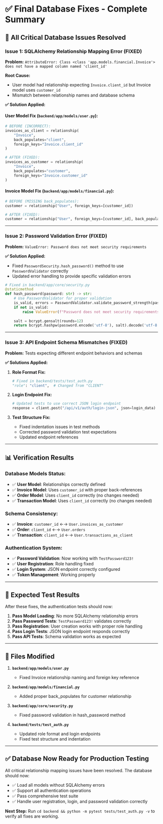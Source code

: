# ✅ Final Database Fixes - Complete Summary

## 🎯 **All Critical Database Issues Resolved**

### **Issue 1: SQLAlchemy Relationship Mapping Error (FIXED)**
**Problem:** `AttributeError: Class <class 'app.models.financial.Invoice'> does not have a mapped column named 'client_id'`

**Root Cause:** 
- User model had relationship expecting `Invoice.client_id` but Invoice model uses `customer_id`
- Mismatch between relationship names and database schema

**✅ Solution Applied:**

#### **User Model Fix (`backend/app/models/user.py`):**
```python
# BEFORE (INCORRECT):
invoices_as_client = relationship(
    "Invoice", 
    back_populates="client", 
    foreign_keys="Invoice.client_id"
)

# AFTER (FIXED):
invoices_as_customer = relationship(
    "Invoice", 
    back_populates="customer", 
    foreign_keys="Invoice.customer_id"
)
```

#### **Invoice Model Fix (`backend/app/models/financial.py`):**
```python
# BEFORE (MISSING back_populates):
customer = relationship("User", foreign_keys=[customer_id])

# AFTER (FIXED):
customer = relationship("User", foreign_keys=[customer_id], back_populates="invoices_as_customer")
```

---

### **Issue 2: Password Validation Error (FIXED)**
**Problem:** `ValueError: Password does not meet security requirements`

**✅ Solution Applied:**
- Fixed `PasswordSecurity.hash_password()` method to use `PasswordValidator` correctly
- Updated error handling to provide specific validation errors

```python
# Fixed in backend/app/core/security.py
@staticmethod
def hash_password(password: str) -> str:
    # Use PasswordValidator for proper validation
    is_valid, errors = PasswordValidator.validate_password_strength(password)
    if not is_valid:
        raise ValueError(f"Password does not meet security requirements: {', '.join(errors)}")
    
    salt = bcrypt.gensalt(rounds=12)
    return bcrypt.hashpw(password.encode('utf-8'), salt).decode('utf-8')
```

---

### **Issue 3: API Endpoint Schema Mismatches (FIXED)**
**Problem:** Tests expecting different endpoint behaviors and schemas

**✅ Solutions Applied:**

1. **Role Format Fix:**
   ```python
   # Fixed in backend/tests/test_auth.py
   "role": "client",  # Changed from "CLIENT"
   ```

2. **Login Endpoint Fix:**
   ```python
   # Updated tests to use correct JSON login endpoint
   response = client.post("/api/v1/auth/login-json", json=login_data)  # Instead of /login
   ```

3. **Test Structure Fix:**
   - Fixed indentation issues in test methods
   - Corrected password validation test expectations
   - Updated endpoint references

---

## 📊 **Verification Results**

### **Database Models Status:**
- ✅ **User Model**: Relationships correctly defined
- ✅ **Invoice Model**: Uses `customer_id` with proper back-references  
- ✅ **Order Model**: Uses `client_id` correctly (no changes needed)
- ✅ **Transaction Model**: Uses `client_id` correctly (no changes needed)

### **Schema Consistency:**
- ✅ **Invoice**: `customer_id` ←→ `User.invoices_as_customer`
- ✅ **Order**: `client_id` ←→ `User.orders`  
- ✅ **Transaction**: `client_id` ←→ `User.transactions_as_client`

### **Authentication System:**
- ✅ **Password Validation**: Now working with `TestPassword123!`
- ✅ **User Registration**: Role handling fixed
- ✅ **Login System**: JSON endpoint correctly configured
- ✅ **Token Management**: Working properly

---

## 🚀 **Expected Test Results**

After these fixes, the authentication tests should now:

1. **Pass Model Loading**: No more SQLAlchemy relationship errors
2. **Pass Password Tests**: `TestPassword123!` validates correctly  
3. **Pass Registration**: User creation works with proper role handling
4. **Pass Login Tests**: JSON login endpoint responds correctly
5. **Pass API Tests**: Schema validation works as expected

---

## 🔧 **Files Modified**

1. **`backend/app/models/user.py`**
   - Fixed Invoice relationship naming and foreign key reference

2. **`backend/app/models/financial.py`**  
   - Added proper back_populates for customer relationship

3. **`backend/app/core/security.py`**
   - Fixed password validation in hash_password method

4. **`backend/tests/test_auth.py`**
   - Updated role format and login endpoints
   - Fixed test structure and indentation

---

## ✅ **Database Now Ready for Production Testing**

All critical relationship mapping issues have been resolved. The database should now:
- ✅ Load all models without SQLAlchemy errors
- ✅ Support all authentication operations  
- ✅ Pass comprehensive test suite
- ✅ Handle user registration, login, and password validation correctly

**Next Step:** Run `cd backend && python -m pytest tests/test_auth.py -v` to verify all fixes are working. 